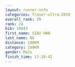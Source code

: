 ```yaml
---
layout: runner-info 
categories: fraser-ultra-2019 
overall_rank: 29
rank: 24
bib: 10043
first_name: SIAU HAN
last_name: NG
distance: 100KM
category: 100KM
gender: Male
finish_time: 17-10-42
---
```

